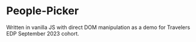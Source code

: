 # People-Picker

Written in vanilla JS with direct DOM manipulation as a demo for Travelers EDP September 2023 cohort.

